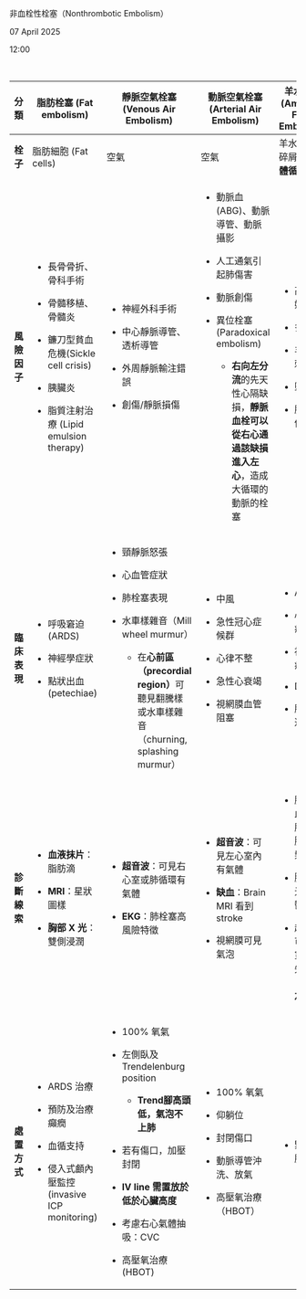 非血栓性栓塞（Nonthrombotic Embolism）

07 April 2025

12:00

 

<table>
<colgroup>
<col style="width: 3%" />
<col style="width: 23%" />
<col style="width: 30%" />
<col style="width: 24%" />
<col style="width: 18%" />
</colgroup>
<thead>
<tr class="header">
<th><strong>分類</strong></th>
<th><strong>脂肪栓塞 (Fat embolism)</strong></th>
<th><strong>靜脈空氣栓塞 (Venous Air Embolism)</strong></th>
<th><strong>動脈空氣栓塞 (Arterial Air Embolism)</strong></th>
<th><strong>羊水栓塞 (Amniotic Fluid Embolism)</strong></th>
</tr>
</thead>
<tbody>
<tr class="odd">
<td><strong>栓子</strong></td>
<td>脂肪細胞 (Fat cells)</td>
<td>空氣</td>
<td>空氣</td>
<td>羊水細胞與碎屑<strong>進入母體循環</strong></td>
</tr>
<tr class="even">
<td><strong>風險因子</strong></td>
<td><ul>
<li><p>長骨骨折、骨科手術</p></li>
<li><p>骨髓移植、骨髓炎</p></li>
<li><p>鐮刀型貧血危機(Sickle cell crisis)</p></li>
<li><p>胰臟炎</p></li>
<li><p>脂質注射治療 (Lipid emulsion therapy)</p></li>
</ul></td>
<td><ul>
<li><p>神經外科手術</p></li>
<li><p>中心靜脈導管、透析導管</p></li>
<li><p>外周靜脈輸注錯誤</p></li>
<li><p>創傷/靜脈損傷</p></li>
</ul></td>
<td><ul>
<li><p>動脈血 (ABG)、動脈導管、動脈攝影</p></li>
<li><p>人工通氣引起肺傷害</p></li>
<li><p>動脈創傷</p></li>
<li><p>異位栓塞 (Paradoxical embolism)</p>
<ul>
<li><p><strong>右向左分流</strong>的先天性心隔缺損，<strong>靜脈血栓可以從右心通過該缺損進入左心</strong>，造成大循環的動脈的栓塞</p></li>
</ul></li>
</ul></td>
<td><ul>
<li><p>高齡產婦</p></li>
<li><p>多產次</p></li>
<li><p>羊膜穿刺</p></li>
<li><p>墮胎</p></li>
<li><p>腹部鈍傷</p></li>
</ul></td>
</tr>
<tr class="odd">
<td><strong>臨床表現</strong></td>
<td><ul>
<li><p>呼吸窘迫 (ARDS)</p></li>
<li><p>神經學症狀</p></li>
<li><p>點狀出血 (petechiae)</p></li>
</ul></td>
<td><ul>
<li><p>頸靜脈怒張</p></li>
<li><p>心血管症狀</p></li>
<li><p>肺栓塞表現</p></li>
<li><p>水車樣雜音（Mill wheel murmur）</p>
<ul>
<li><p>在<strong>心前區（precordial region）</strong>可聽見翻騰樣或水車樣雜音（churning, splashing murmur）</p></li>
</ul></li>
</ul></td>
<td><ul>
<li><p>中風</p></li>
<li><p>急性冠心症候群</p></li>
<li><p>心律不整</p></li>
<li><p>急性心衰竭</p></li>
<li><p>視網膜血管阻塞</p></li>
</ul></td>
<td><ul>
<li><p>ARDS</p></li>
<li><p>心血管症狀</p></li>
<li><p>神經學症狀</p></li>
<li><p>DIC</p></li>
<li><p>胎兒窘迫</p></li>
</ul></td>
</tr>
<tr class="even">
<td><strong>診斷線索</strong></td>
<td><ul>
<li><p><strong>血液抹片</strong>：脂肪滴</p></li>
<li><p><strong>MRI</strong>：星狀圖樣</p></li>
<li><p><strong>胸部 X 光</strong>：雙側浸潤</p></li>
</ul></td>
<td><ul>
<li><p><strong>超音波</strong>：可見右心室或肺循環有氣體</p></li>
<li><p><strong>EKG</strong>：肺栓塞高風險特徵</p></li>
</ul></td>
<td><ul>
<li><p><strong>超音波</strong>：可見左心室內有氣體</p></li>
<li><p><strong>缺血</strong>：Brain MRI 看到 stroke</p></li>
<li><p>視網膜可見氣泡</p></li>
</ul></td>
<td><ul>
<li><p>肺動脈血可見胎兒細胞或毛髮</p></li>
<li><p>胸部 X 光：肺鬱血</p></li>
<li><p>超音波可見心室功能失調（<strong>右→左</strong>）</p></li>
</ul></td>
</tr>
<tr class="odd">
<td><strong>處置方式</strong></td>
<td><ul>
<li><p>ARDS 治療</p></li>
<li><p>預防及治療癲癇</p></li>
<li><p>血循支持</p></li>
<li><p>侵入式顱內壓監控(invasive ICP monitoring)</p></li>
</ul></td>
<td><ul>
<li><p>100% 氧氣</p></li>
<li><p>左側臥及 Trendelenburg position</p>
<ul>
<li><p><strong>Trend腳高頭低，氣泡不上肺</strong></p></li>
</ul></li>
<li><p>若有傷口，加壓封閉</p></li>
<li><p><strong>IV line 需置放於低於心臟高度</strong></p></li>
<li><p>考慮右心氣體抽吸：CVC</p></li>
<li><p>高壓氧治療 (HBOT)</p></li>
</ul></td>
<td><ul>
<li><p>100% 氧氣</p></li>
<li><p>仰躺位</p></li>
<li><p>封閉傷口</p></li>
<li><p>動脈導管沖洗、放氣</p></li>
<li><p>高壓氧治療（HBOT）</p></li>
</ul></td>
<td><ul>
<li><p>緊急剖腹產</p></li>
</ul></td>
</tr>
</tbody>
</table>
